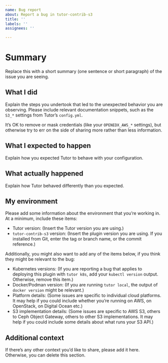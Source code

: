 ```yaml
---
name: Bug report
about: Report a bug in tutor-contrib-s3
title: ''
labels: ''
assignees: ''

---
```


# Summary

Replace this with a short summary (one sentence or short paragraph) of the issue you are seeing.

## What I did

Explain the steps you undertook that led to the unexpected behavior you are observing. Please include relevant documentation snippets, such as the `S3_*` settings from Tutor’s `config.yml`.

It’s OK to remove or mask credentials (like your `OPENEDX_AWS_*` settings), but otherwise try to err on the side of sharing more rather than less information.

## What I expected to happen

Explain how you expected Tutor to behave with your configuration.

## What actually happened

Explain how Tutor behaved differently than you expected.

## My environment

Please add some information about the environment that you’re working in. At a minimum, include these items:

* Tutor version: (Insert the Tutor version you are using.)
* `tutor-contrib-s3` version: (Insert the plugin version you are using. If you installed from Git, enter the tag or branch name, or the commit reference.)

Additionally, you might also want to add any of the items below, if you think they might be relevant to the bug:

* Kubernetes versions: (If you are reporting a bug that applies to deploying this plugin with `tutor k8s`, add your `kubectl version` output. Otherwise, remove this item.)
* Docker/Podman version: (If you are running `tutor local`, the output of `docker version` might be relevant.)
* Platform details: (Some issues are specific to individual cloud platforms. It may help if you could include whether you’re running on AWS, on OpenStack, on Digital Ocean etc.)
* S3 implementation details: (Some issues are specific to AWS S3, others to Ceph Object Gateway, others to other S3 implementations. It may help if you could include some details about what runs your S3 API.)

## Additional context

If there’s any other context you’d like to share, please add it here. Otherwise, you can delete this section.
